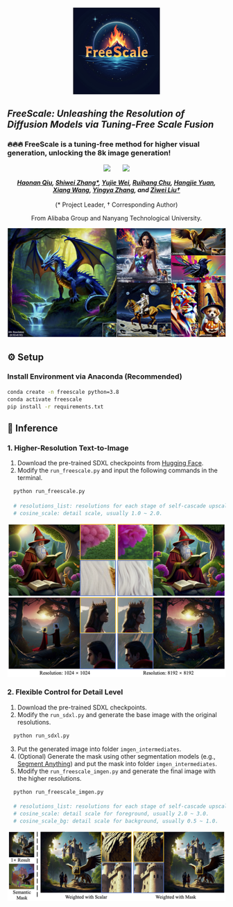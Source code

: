 <p align="center">
    <img src="assets/icon.png" width="200">
</p>

## ___***FreeScale: Unleashing the Resolution of Diffusion Models via Tuning-Free Scale Fusion***___

### 🔥🔥🔥 FreeScale is a tuning-free method for higher visual generation, unlocking the 8k image generation!

<div align="center">
 <a href='https://arxiv.org/abs/2412.09626'><img src='https://img.shields.io/badge/arXiv-2412.09626-b31b1b.svg'></a> &nbsp;&nbsp;&nbsp;&nbsp;&nbsp;
 <a href='http://haonanqiu.com/projects/FreeScale.html'><img src='https://img.shields.io/badge/Project-Page-Green'></a>


_**[Haonan Qiu](http://haonanqiu.com/), [Shiwei Zhang*](https://scholar.google.com/citations?user=ZO3OQ-8AAAAJ), [Yujie Wei](https://weilllllls.github.io/), [Ruihang Chu](https://ruihangchu.com/), [Hangjie Yuan](https://jacobyuan7.github.io/), 
<br>
[Xiang Wang](https://scholar.google.com/citations?user=cQbXvkcAAAAJ), [Yingya Zhang](https://scholar.google.com/citations?user=16RDSEUAAAAJ), and [Ziwei Liu†](https://liuziwei7.github.io/)**_
<br><br>
(* Project Leader, † Corresponding Author)

From Alibaba Group and Nanyang Technological University.

<img src="assets/fig_teaser.png">
</div>

## ⚙️ Setup

### Install Environment via Anaconda (Recommended)
```bash
conda create -n freescale python=3.8
conda activate freescale
pip install -r requirements.txt
```


## 💫 Inference 
### 1. Higher-Resolution Text-to-Image

1) Download the pre-trained SDXL checkpoints from [Hugging Face](https://huggingface.co/stabilityai/stable-diffusion-xl-base-1.0).
2) Modify the `run_freescale.py` and input the following commands in the terminal.
```bash
  python run_freescale.py

  # resolutions_list: resolutions for each stage of self-cascade upscaling.
  # cosine_scale: detail scale, usually 1.0 ~ 2.0.
```
<img src="assets/fig_diff8k.png">

### 2. Flexible Control for Detail Level

1) Download the pre-trained SDXL checkpoints.
2) Modify the `run_sdxl.py` and generate the base image with the original resolutions.
```bash
  python run_sdxl.py
```
3) Put the generated image into folder `imgen_intermediates`.
4) (Optional) Generate the mask using other segmentation models (e.g., [Segment Anything](https://huggingface.co/spaces/Xenova/segment-anything-web)) and put the mask into folder `imgen_intermediates`.
5) Modify the `run_freescale_imgen.py` and generate the final image with the higher resolutions.
```bash
  python run_freescale_imgen.py

  # resolutions_list: resolutions for each stage of self-cascade upscaling.
  # cosine_scale: detail scale for foreground, usually 2.0 ~ 3.0. 
  # cosine_scale_bg: detail scale for background, usually 0.5 ~ 1.0.
```
<img src="assets/fig_mask.png">

